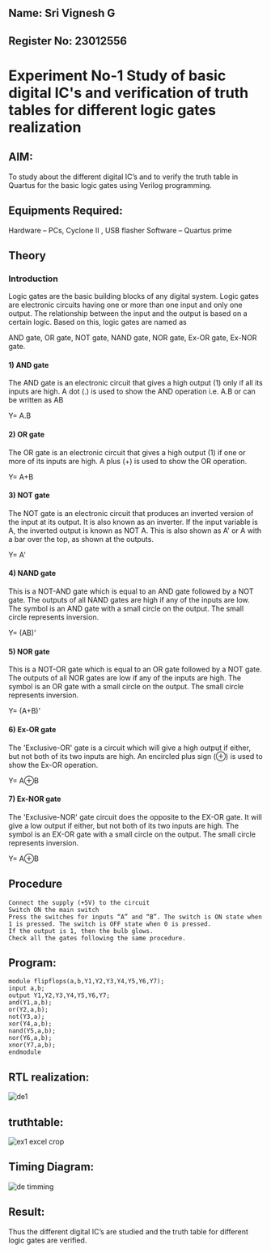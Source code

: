 ## Name: Sri Vignesh G
## Register No: 23012556
# Experiment No-1 Study of basic digital IC's and verification of truth tables for different logic gates realization
## AIM:
To study about the different digital IC’s and to verify the truth table in Quartus for the basic logic gates using Verilog programming.
## Equipments Required:
 Hardware – PCs, Cyclone II , USB flasher
 Software – Quartus prime
## Theory
### Introduction
Logic gates are the basic building blocks of any digital system. Logic gates are electronic circuits having one or more than one input and only one output. The relationship between the input and the output is based on a certain logic. Based on this, logic gates are named as

AND gate,
OR gate,
NOT gate,
NAND gate,
NOR gate,
Ex-OR gate,
Ex-NOR gate.
#### 1) AND gate
The AND gate is an electronic circuit that gives a high output (1) only if all its inputs are high. A dot (.) is used to show the AND operation i.e. A.B or can be written as AB

Y= A.B

#### 2) OR gate
The OR gate is an electronic circuit that gives a high output (1) if one or more of its inputs are high. A plus (+) is used to show the OR operation.

Y= A+B

#### 3) NOT gate
The NOT gate is an electronic circuit that produces an inverted version of the input at its output. It is also known as an inverter. If the input variable is A, the inverted output is known as NOT A. This is also shown as A' or A with a bar over the top, as shown at the outputs.

Y= A'

#### 4) NAND gate
This is a NOT-AND gate which is equal to an AND gate followed by a NOT gate. The outputs of all NAND gates are high if any of the inputs are low. The symbol is an AND gate with a small circle on the output. The small circle represents inversion.

Y= (AB)’

#### 5) NOR gate
This is a NOT-OR gate which is equal to an OR gate followed by a NOT gate. The outputs of all NOR gates are low if any of the inputs are high. The symbol is an OR gate with a small circle on the output. The small circle represents inversion.

Y= (A+B)’

#### 6) Ex-OR gate
The 'Exclusive-OR' gate is a circuit which will give a high output if either, but not both of its two inputs are high. An encircled plus sign (⊕) is used to show the Ex-OR operation.

Y= A⊕B

#### 7) Ex-NOR gate
The 'Exclusive-NOR' gate circuit does the opposite to the EX-OR gate. It will give a low output if either, but not both of its two inputs are high. The symbol is an EX-OR gate with a small circle on the output. The small circle represents inversion.

Y= A⊕B

## Procedure
```
Connect the supply (+5V) to the circuit
Switch ON the main switch
Press the switches for inputs “A” and “B”. The switch is ON state when 1 is pressed. The switch is OFF state when 0 is pressed.
If the output is 1, then the bulb glows.
Check all the gates following the same procedure.
```
## Program:
``` 
module flipflops(a,b,Y1,Y2,Y3,Y4,Y5,Y6,Y7);
input a,b;
output Y1,Y2,Y3,Y4,Y5,Y6,Y7;
and(Y1,a,b);
or(Y2,a,b);
not(Y3,a);
xor(Y4,a,b);
nand(Y5,a,b);
nor(Y6,a,b);
xnor(Y7,a,b);
endmodule
```
## RTL realization:
![de1](https://github.com/SriVignesh-G/Study-of-basic-digital-IC-s-and-verification-of-truth-tables-for-different-logic-gates-realization-/assets/147576510/3f368a86-fa6b-4b20-82ff-e55d0597f549)



## truthtable:
![ex1 excel crop](https://github.com/SriVignesh-G/Study-of-basic-digital-IC-s-and-verification-of-truth-tables-for-different-logic-gates-realization-/assets/147576510/06e395e6-897f-4a35-8365-0eef7528457f)


## Timing Diagram:
![de timming](https://github.com/SriVignesh-G/Study-of-basic-digital-IC-s-and-verification-of-truth-tables-for-different-logic-gates-realization-/assets/147576510/a05bf0f2-577e-4e21-81d8-f83085b4b53d)



## Result:
Thus the different digital IC’s are studied and the truth table for different logic gates are verified.
